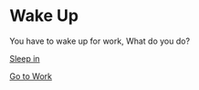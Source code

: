 # Wake Up
You have to wake up for work, What do you do?

[Sleep in](storystart/fired.md)

[Go to Work](storystart/traffic-light.md)